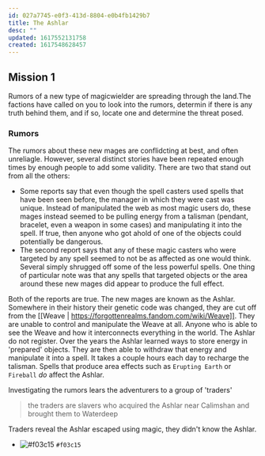 ```yaml
---
id: 027a7745-e0f3-413d-8804-e0b4fb1429b7
title: The Ashlar
desc: ""
updated: 1617552131758
created: 1617548628457
---
```


## Mission 1

Rumors of a new type of magicwielder are spreading through the land.The factions have called on you to look into the rumors, determin if there is any truth behind them, and if so, locate one and determine the threat posed.

### Rumors

The rumors about these new mages are conflidcting at best, and often unreliagle. However, several distinct stories have been repeated enough times by enough people to add some validity.
There are two that stand out from all the others:

- Some reports say that even though the spell casters used spells that have been seen before, the manager in which they were cast was unique. Instead of manipulated the web as most magic users do, these mages instead seemed to be pulling energy from a talisman (pendant, bracelet, even a weapon in some cases) and manipulating it into the spell. If true, then anyone who got ahold of one of the objects could potentially be dangerous.
- The second report says that any of these magic casters who were targeted by any spell seemed to not be as affected as one would think. Several simply shrugged off some of the less powerful spells. One thing of particular note was that any spells that targeted objects or the area around these new mages did appear to produce the full effect.

Both of the reports are true. The new mages are known as the Ashlar. Somewhere in their history their genetic code was changed, they are cut off from the [[Weave | https://forgottenrealms.fandom.com/wiki/Weave]].
They are unable to control and manipulate the Weave at all. Anyone who is able to see the Weave and how it interconnects everything in the world. The Ashlar do not register.
Over the years the Ashlar learned ways to store energy in 'prepared' objects. They are then able to withdraw that energy and manipulate it into a spell.
It takes a couple hours each day to recharge the talisman.
Spells that produce area effects such as `Erupting Earth` or `Fireball` _do_ affect the Ashlar.

Investigating the rumors lears the adventurers to a group of 'traders'

> the traders are slavers who acquired the Ashlar near Calimshan and brought them to Waterdeep

Traders reveal the Ashlar escaped using magic, they didn't know the Ashlar.

- ![#f03c15](https://via.placeholder.com/15/f03c15/000000?text=+) `#f03c15`
